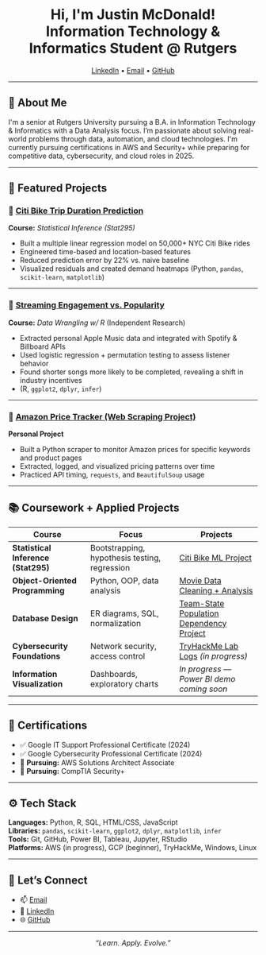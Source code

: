 <h1 align="center">Hi, I'm Justin McDonald! <br/>Information Technology & Informatics Student @ Rutgers</h1>

<p align="center">
  <a href="https://www.linkedin.com/in/-justinmcdonald/">LinkedIn</a> •
  <a href="mailto:justmcdonald03@gmail.com">Email</a> •
  <a href="https://github.com/justmcdonald03">GitHub</a>
</p>

---

## 💼 About Me

I'm a senior at Rutgers University pursuing a B.A. in Information Technology & Informatics with a Data Analysis focus. I’m passionate about solving real-world problems through data, automation, and cloud technologies. I'm currently pursuing certifications in AWS and Security+ while preparing for competitive data, cybersecurity, and cloud roles in 2025.

---

## 🚀 Featured Projects

### 📍 [Citi Bike Trip Duration Prediction](https://github.com/justmcdonald03/citi-bike-prediction)
**Course:** *Statistical Inference (Stat295)*  
- Built a multiple linear regression model on 50,000+ NYC Citi Bike rides  
- Engineered time-based and location-based features  
- Reduced prediction error by 22% vs. naive baseline  
- Visualized residuals and created demand heatmaps (Python, `pandas`, `scikit-learn`, `matplotlib`)

---

### 🎵 [Streaming Engagement vs. Popularity](https://github.com/justmcdonald03/apple-music-analysis)
**Course:** *Data Wrangling w/ R* (Independent Research)  
- Extracted personal Apple Music data and integrated with Spotify & Billboard APIs  
- Used logistic regression + permutation testing to assess listener behavior  
- Found shorter songs more likely to be completed, revealing a shift in industry incentives  
- (R, `ggplot2`, `dplyr`, `infer`)

---

### 🛒 [Amazon Price Tracker (Web Scraping Project)](https://github.com/justmcdonald03/amazon-scraper)
**Personal Project**  
- Built a Python scraper to monitor Amazon prices for specific keywords and product pages  
- Extracted, logged, and visualized pricing patterns over time  
- Practiced API timing, `requests`, and `BeautifulSoup` usage

---

## 📚 Coursework + Applied Projects

| Course | Focus | Projects |
|--------|-------|-----------------|
| **Statistical Inference (Stat295)** | Bootstrapping, hypothesis testing, regression | [Citi Bike ML Project](https://github.com/justmcdonald03/citi-bike-prediction) |
| **Object-Oriented Programming** | Python, OOP, data analysis | [Movie Data Cleaning + Analysis](https://github.com/justmcdonald03/movie-data-cleaning) |
| **Database Design** | ER diagrams, SQL, normalization | [Team-State Population Dependency Project](https://github.com/justmcdonald03/team-state-db) |
| **Cybersecurity Foundations** | Network security, access control | [TryHackMe Lab Logs](https://github.com/justmcdonald03/thm-labs) *(in progress)* |
| **Information Visualization** | Dashboards, exploratory charts | *In progress — Power BI demo coming soon* |

---

## 📜 Certifications

- ✅ Google IT Support Professional Certificate (2024)  
- ✅ Google Cybersecurity Professional Certificate (2024)  
- 🔄 **Pursuing:** AWS Solutions Architect Associate  
- 🔄 **Pursuing:** CompTIA Security+

---

## ⚙️ Tech Stack

**Languages:** Python, R, SQL, HTML/CSS, JavaScript  
**Libraries:** `pandas`, `scikit-learn`, `ggplot2`, `dplyr`, `matplotlib`, `infer`  
**Tools:** Git, GitHub, Power BI, Tableau, Jupyter, RStudio  
**Platforms:** AWS (in progress), GCP (beginner), TryHackMe, Windows, Linux

---

## 🤝 Let’s Connect

- 📫 [Email](mailto:justmcdonald03@gmail.com)  
- 💼 [LinkedIn](https://www.linkedin.com/in/-justinmcdonald/)  
- 🌐 [GitHub](https://github.com/justmcdonald03)

---

<p align="center"><i>“Learn. Apply. Evolve.”</i></p>
